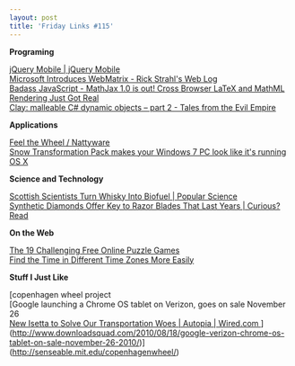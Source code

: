 ```yaml
---
layout: post
title: 'Friday Links #115'
---
```

**Programing**

[jQuery Mobile | jQuery Mobile](http://jquerymobile.com/)   
[Microsoft Introduces WebMatrix - Rick Strahl's Web Log](http://west-wind.com/weblog/posts/744845.aspx?utm_source=feedburner&utm_medium=feed&utm_campaign=Feed%3A+RickStrahl+%28Rick+Strahl%27s+WebLog%29)   
[Badass JavaScript - MathJax 1.0 is out! Cross Browser LaTeX and MathML Rendering Just Got Real](http://badassjs.com/post/962602309/mathjax-1-0-is-out-cross-browser-latex-and-mathml)   
[Clay: malleable C# dynamic objects – part 2 - Tales from the Evil Empire ](http://weblogs.asp.net/bleroy/archive/2010/08/18/clay-malleable-c-dynamic-objects-part-2.aspx)

**Applications**

[Feel the Wheel / Nattyware ](http://www.nattyware.com/feewhee.php)   
[Snow Transformation Pack makes your Windows 7 PC look like it's running OS X ](http://www.downloadsquad.com/2010/08/16/snow-transformation-pack-makes-your-windows-7-pc-look-like-OS-X-snow-leopard/)

**Science and Technology**

[Scottish Scientists Turn Whisky Into Biofuel | Popular Science](http://www.popsci.com/science/article/2010-08/scots-make-biofuel-byproducts-scotch-production)   
[Synthetic Diamonds Offer Key to Razor Blades That Last Years | Curious? Read ](http://www.curiousread.com/2010/08/synthetic-diamonds-offer-key-to-razor.html?utm_source=feedburner&utm_medium=feed&utm_campaign=Feed%3A+CuriousRead+%28Curious+Read%29)

**On the Web**

[The 19 Challenging Free Online Puzzle Games ](http://www.makeuseof.com/tag/ultimate-list-challenging-online-puzzle-games/)   
[Find the Time in Different Time Zones More Easily](http://www.labnol.org/internet/world-time-zones/14346/)

**Stuff I Just Like**

[copenhagen wheel project   
[Google launching a Chrome OS tablet on Verizon, goes on sale November 26   
[New Isetta to Solve Our Transportation Woes | Autopia | Wired.com ](http://www.wired.com/autopia/2010/08/a-new-isetta-to-solve-transportation-woes/)](http://www.downloadsquad.com/2010/08/18/google-verizon-chrome-os-tablet-on-sale-november-26-2010/)](http://senseable.mit.edu/copenhagenwheel/)
